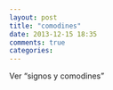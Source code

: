 ```yaml
---
layout: post
title: "comodines"
date: 2013-12-15 18:35
comments: true
categories: 
---
```

Ver “signos y comodines”

